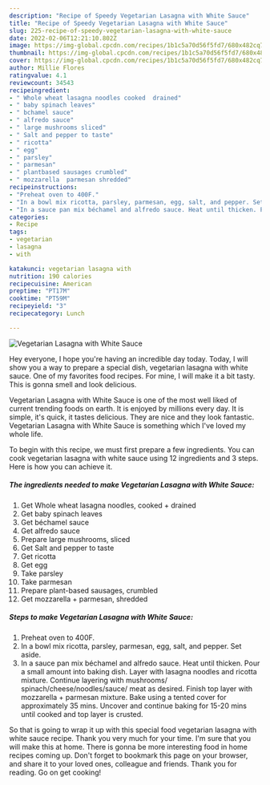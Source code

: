 ```yaml
---
description: "Recipe of Speedy Vegetarian Lasagna with White Sauce"
title: "Recipe of Speedy Vegetarian Lasagna with White Sauce"
slug: 225-recipe-of-speedy-vegetarian-lasagna-with-white-sauce
date: 2022-02-06T12:21:10.802Z
image: https://img-global.cpcdn.com/recipes/1b1c5a70d56f5fd7/680x482cq70/vegetarian-lasagna-with-white-sauce-recipe-main-photo.jpg
thumbnail: https://img-global.cpcdn.com/recipes/1b1c5a70d56f5fd7/680x482cq70/vegetarian-lasagna-with-white-sauce-recipe-main-photo.jpg
cover: https://img-global.cpcdn.com/recipes/1b1c5a70d56f5fd7/680x482cq70/vegetarian-lasagna-with-white-sauce-recipe-main-photo.jpg
author: Millie Flores
ratingvalue: 4.1
reviewcount: 34543
recipeingredient:
- " Whole wheat lasagna noodles cooked  drained"
- " baby spinach leaves"
- " bchamel sauce"
- " alfredo sauce"
- " large mushrooms sliced"
- " Salt and pepper to taste"
- " ricotta"
- " egg"
- " parsley"
- " parmesan"
- " plantbased sausages crumbled"
- " mozzarella  parmesan shredded"
recipeinstructions:
- "Preheat oven to 400F."
- "In a bowl mix ricotta, parsley, parmesan, egg, salt, and pepper. Set aside."
- "In a sauce pan mix béchamel and alfredo sauce. Heat until thicken. Pour a small amount into baking dish. Layer with lasagna noodles and ricotta mixture. Continue layering with mushrooms/ spinach/cheese/noodles/sauce/ meat as desired. Finish top layer with mozzarella + parmesan mixture. Bake using a tented cover for approximately 35 mins. Uncover and continue baking for 15-20 mins until cooked and top layer is crusted."
categories:
- Recipe
tags:
- vegetarian
- lasagna
- with

katakunci: vegetarian lasagna with 
nutrition: 190 calories
recipecuisine: American
preptime: "PT17M"
cooktime: "PT59M"
recipeyield: "3"
recipecategory: Lunch

---
```



![Vegetarian Lasagna with White Sauce](https://img-global.cpcdn.com/recipes/1b1c5a70d56f5fd7/680x482cq70/vegetarian-lasagna-with-white-sauce-recipe-main-photo.jpg)

Hey everyone, I hope you're having an incredible day today. Today, I will show you a way to prepare a special dish, vegetarian lasagna with white sauce. One of my favorites food recipes. For mine, I will make it a bit tasty. This is gonna smell and look delicious.



Vegetarian Lasagna with White Sauce is one of the most well liked of current trending foods on earth. It is enjoyed by millions every day. It is simple, it's quick, it tastes delicious. They are nice and they look fantastic. Vegetarian Lasagna with White Sauce is something which I've loved my whole life.


To begin with this recipe, we must first prepare a few ingredients. You can cook vegetarian lasagna with white sauce using 12 ingredients and 3 steps. Here is how you can achieve it.

<!--inarticleads1-->

##### The ingredients needed to make Vegetarian Lasagna with White Sauce:

1. Get  Whole wheat lasagna noodles, cooked + drained
1. Get  baby spinach leaves
1. Get  béchamel sauce
1. Get  alfredo sauce
1. Prepare  large mushrooms, sliced
1. Get  Salt and pepper to taste
1. Get  ricotta
1. Get  egg
1. Take  parsley
1. Take  parmesan
1. Prepare  plant-based sausages, crumbled
1. Get  mozzarella + parmesan, shredded




<!--inarticleads2-->

##### Steps to make Vegetarian Lasagna with White Sauce:

1. Preheat oven to 400F.
1. In a bowl mix ricotta, parsley, parmesan, egg, salt, and pepper. Set aside.
1. In a sauce pan mix béchamel and alfredo sauce. Heat until thicken. Pour a small amount into baking dish. Layer with lasagna noodles and ricotta mixture. Continue layering with mushrooms/ spinach/cheese/noodles/sauce/ meat as desired. Finish top layer with mozzarella + parmesan mixture. Bake using a tented cover for approximately 35 mins. Uncover and continue baking for 15-20 mins until cooked and top layer is crusted.




So that is going to wrap it up with this special food vegetarian lasagna with white sauce recipe. Thank you very much for your time. I'm sure that you will make this at home. There is gonna be more interesting food in home recipes coming up. Don't forget to bookmark this page on your browser, and share it to your loved ones, colleague and friends. Thank you for reading. Go on get cooking!
